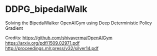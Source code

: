 # DDPG_bipedalWalk
Solving the BipedalWalker OpenAIGym using Deep Deterministic Policy Gradient 


Credits:
https://github.com/shivaverma/OpenAIGym
https://arxiv.org/pdf/1509.02971.pdf
http://proceedings.mlr.press/v32/silver14.pdf
